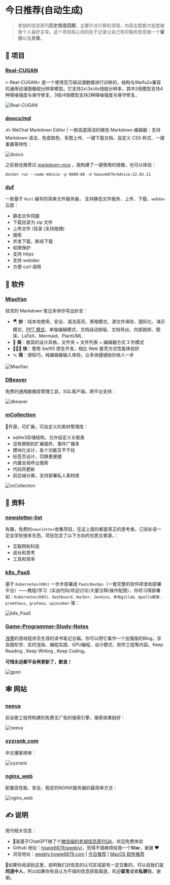 # 今日推荐(自动生成)

> 老胡的信息周刊**历史信息回顾**，主要针对计算机领域，内容主题极大程度被我个人喜好主导。这个项目核心目的在于记录让自己有印象的信息做一个**留存**以及**共享**。


## 🎯 项目 

### [Real-CUGAN](https://github.com/bilibili/ailab/tree/main/Real-CUGAN)

🔥 Real-CUGAN🔥 是一个使用百万级动漫数据进行训练的，结构与Waifu2x兼容的通用动漫图像超分辨率模型。它支持2x\\3x\\4x倍超分辨率，其中2倍模型支持4种降噪强度与保守修复，3倍/4倍模型支持2种降噪强度与保守修复。

![Real-CUGAN](https://img.turingark.com/uPic/hWiOCH.jpg) 

### [doocs/md](https://github.com/doocs/md)

✍ WeChat Markdown Editor | 一款高度简洁的微信 Markdown 编辑器：支持 Markdown 语法、色盘取色、多图上传、一键下载文档、自定义 CSS 样式、一键重置等特性：

![doocs](https://images-1252557999.file.myqcloud.com/uPic/doocs.jpg)

之前我也推荐过 [markdown-nice](https://weekly.howie6879.com/2022/02-15~02-20.%E6%88%91%E7%9A%84%E5%91%A8%E5%88%8A%EF%BC%88%E7%AC%AC027%E6%9C%9F%EF%BC%89.html?h=mdnice#markdown-nice) ，我构建了一键使用的镜像，也可以体验：

```shell
docker run --name mdnice -p 8080:80 -d howie6879/mdnice:22.02.11
``` 

### [duf](https://github.com/sigoden/duf)

一款基于 `Rust` 编写的简单文件服务器， 支持静态文件服务、上传、下载、`webdav` 云盘：

- 静态文件伺服
- 下载目录为 zip 文件
- 上传文件 /目录 (支持拖拽)
- 搜索
- 并发下载，断续下载
- 权限保护
- 支持 https
- 支持 webdav
- 方便 curl 调用 

## 🤖 软件 

### [MiaoYan](https://github.com/tw93/MiaoYan)

轻灵的 Markdown 笔记本伴你写出妙言：

- 🪂  **妙**：纯本地使用、安全、语法高亮、黑暗模式、源文件保存、国际化、演示模式、[PPT 模式](https://github.com/tw93/MiaoYan#%E5%A6%99%E8%A8%80-ppt)、单独编辑模式、文档自动排版、文档导出、内部跳转、图床、LaTeX、Mermaid、PlantUML
- 🐶  **美**：极简的设计风格，文件夹 \+ 文件列表 \+ 编辑器方式 3 列模式
- 🏌🏽‍♂️  **快**：使用 Swift5 原生开发，相比 Web 套壳方式性能体验好
- 🩴  **简**：很轻巧，纯编辑器输入体验，众多快捷键助你快人一步

![MiaoYan](https://images-1252557999.file.myqcloud.com/uPic/MiaoYan.gif) 

### [DBeaver](https://github.com/dbeaver/dbeaver)

免费的通用数据库管理工具，SQL客户端，跨平台支持：

![dbeaver](https://images-1252557999.file.myqcloud.com/uPic/dbeaver.png) 

### [mCollection](https://github.com/hunmer/mCollection)

🎉开源，可扩展，可自定义的素材管理库：

-  sqlite3存储结构，允许自定义关联表
-  没有限制的扩展插件，事件广播多
-  模块化设计，各个功能互不干扰
-  标签页设计，切换更便捷
-  内置全局呼出搜索
-  代码热更新
-  前后端分离，支持部署私人素材库

![mCollection](https://images-1252557999.file.myqcloud.com/uPic/mCollection.png) 

## 👀 资料 

### [newsletter-list](https://github.com/chasays/newsletter-list)

有趣，免费的`newsletter`收集项目，在这上面的都是真正的思考者，订阅长读一定会学到很多东西，项目包含了以下方向的优质文章源，：

- 互联网和科技
- 成长和思考
- 工具和效率 

### [k8s_PaaS](https://github.com/ben1234560/k8s_PaaS)

基于 `Kubernetes(K8S)` 一步步部署成 `PaaS/DevOps`（一套完整的软件研发和部署平台）——教程/学习（实战代码/欢迎讨论/大量注释/操作配图），你将习得部署如：`Kubernetes(K8S)、dashboard、Harbor、Jenkins、本地gitlab、Apollo框架、promtheus、grafana、spinnaker` 等：

![k8s_PaaS](https://images-1252557999.file.myqcloud.com/uPic/k8s_PaaS.png) 

### [Game-Programmer-Study-Notes](https://github.com/QianMo/Game-Programmer-Study-Notes)

[浅墨](https://github.com/QianMo)的游戏程序员生涯的读书笔记合辑。你可以把它看作一个加强版的Blog，涉及图形学、实时渲染、编程实践、GPU编程、设计模式、软件工程等内容。Keep Reading , Keep Writing , Keep Coding。

**可惜永远都不会再更新了，默哀！**

![gpsn](https://img.turingark.com/uPic/oMF4xB.jpg) 

## 🕸 网站 

### [neeva](https://neeva.com/search)

前谷歌工程师构建的免费无广告的搜索引擎，搜索效果挺好：

![neeva](https://images-1252557999.file.myqcloud.com/uPic/neeva.jpg) 

### [xyzrank.com](https://xyzrank.com/)

中文播客榜单：

![xyzrank](https://images-1252557999.file.myqcloud.com/uPic/xyzrank.jpg) 

### [nginx_web](https://www.digitalocean.com/community/tools/nginx?global.app.lang=zhCN)

配置高性能、安全、稳定的NGINX服务器的最简单方法：

![nginx_web](https://images-1252557999.file.myqcloud.com/uPic/N7Yp8R.png) 

## ✍️ 说明

周刊相关信息：

- 🥳我基于ChatGPT做了个[微信端的老胡信息周刊QA](https://mp.weixin.qq.com/s/3ohE-rm6kryC07parr29bQ)，欢迎免费体验
- Github 地址：[howie6879/weekly/](https://github.com/howie6879/weekly/)，觉得不错麻烦给我一个**Star**，谢谢 ❤️
- 浏览地址：[weekly.howie6879.com](https://weekly.howie6879.com) | [今日推荐](https://weekly.howie6879.com/recommend/index.html) | [MacOS 软件推荐](https://weekly.howie6879.com/soft/mac.html)

🙌如果你阅读到这里，说明我们对信息的认可区域是有一定交集的，可以说我们是**同道中人**，所以如果你有自认为不错的信息获取渠道，欢迎**留言**或者**私聊**我，谢谢。
